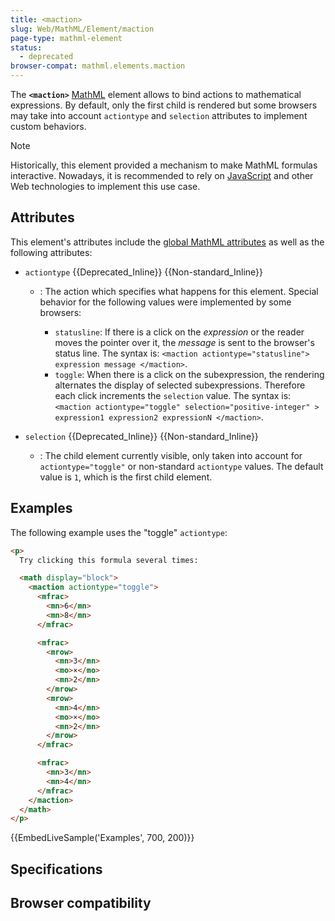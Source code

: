 ```yaml
---
title: <maction>
slug: Web/MathML/Element/maction
page-type: mathml-element
status:
  - deprecated
browser-compat: mathml.elements.maction
---
```




The **`<maction>`** [MathML](/Web/MathML) element allows to bind actions to mathematical expressions. By default, only the first child is rendered but some browsers may take into account `actiontype` and `selection` attributes to implement custom behaviors.

> [!NOTE]
> Historically, this element provided a mechanism to make MathML formulas interactive. Nowadays, it is recommended to rely on [JavaScript](/Web/JavaScript) and other Web technologies to implement this use case.

## Attributes

This element's attributes include the [global MathML attributes](/Web/MathML/Global_attributes) as well as the following attributes:

- `actiontype` {{Deprecated_Inline}} {{Non-standard_Inline}}

  - : The action which specifies what happens for this element. Special behavior
    for the following values were implemented by some browsers:

    - `statusline`: If there is a click on the _expression_ or the reader moves the pointer over it, the _message_ is sent to the browser's status line. The syntax is: `<maction actiontype="statusline"> expression message </maction>`.
    - `toggle`: When there is a click on the subexpression, the rendering alternates the display of selected subexpressions. Therefore each click increments the `selection` value.
      The syntax is: `<maction actiontype="toggle" selection="positive-integer" > expression1 expression2 expressionN </maction>`.

- `selection` {{Deprecated_Inline}} {{Non-standard_Inline}}
  - : The child element currently visible, only taken into account for `actiontype="toggle"` or non-standard `actiontype` values. The default value is `1`, which is the first child element.

## Examples

The following example uses the "toggle" `actiontype`:

```html
<p>
  Try clicking this formula several times:

  <math display="block">
    <maction actiontype="toggle">
      <mfrac>
        <mn>6</mn>
        <mn>8</mn>
      </mfrac>

      <mfrac>
        <mrow>
          <mn>3</mn>
          <mo>×</mo>
          <mn>2</mn>
        </mrow>
        <mrow>
          <mn>4</mn>
          <mo>×</mo>
          <mn>2</mn>
        </mrow>
      </mfrac>

      <mfrac>
        <mn>3</mn>
        <mn>4</mn>
      </mfrac>
    </maction>
  </math>
</p>
```

{{EmbedLiveSample('Examples', 700, 200)}}

## Specifications



## Browser compatibility


